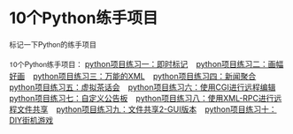 # 10个Python练手项目

<div id="article_content" class="article_content csdn-tracking-statistics" data-mod="popu_519" data-dsm="post">

<span style="color: rgb(34, 34, 34); font-family: 'Helvetica Neue', Helvetica, Arial, sans-serif; font-size: 13px; line-height: 22.1px;">标记一下Python的练手项目</span>

<span style="color: rgb(34, 34, 34); font-family: 'Helvetica Neue', Helvetica, Arial, sans-serif; font-size: 13px; line-height: 22.1px;">10个Python练手项目：</span>
[python项目练习一：即时标记<span class="icon-external" style="width: 7px; height: 7px; display: inline-block; vertical-align: 0px; margin-left: 4px; background-image: url(http://static.zhihu.com/static/revved/img/sprites-1.9.2.4c54885a.png); background-position: 0px -204px; background-repeat: no-repeat;"></span>](http://www.the5fire.com/python-practice-1.html)
[python项目练习二：画幅好画<span class="icon-external" style="width: 7px; height: 7px; display: inline-block; vertical-align: 0px; margin-left: 4px; background-image: url(http://static.zhihu.com/static/revved/img/sprites-1.9.2.4c54885a.png); background-position: 0px -204px; background-repeat: no-repeat;"></span>](http://www.the5fire.com/python-reportlab.html)
[python项目练习三：万能的XML<span class="icon-external" style="width: 7px; height: 7px; display: inline-block; vertical-align: 0px; margin-left: 4px; background-image: url(http://static.zhihu.com/static/revved/img/sprites-1.9.2.4c54885a.png); background-position: 0px -204px; background-repeat: no-repeat;"></span>](http://www.the5fire.com/python-pro-powerfullxml.html)
[python项目练习四：新闻聚合<span class="icon-external" style="width: 7px; height: 7px; display: inline-block; vertical-align: 0px; margin-left: 4px; background-image: url(http://static.zhihu.com/static/revved/img/sprites-1.9.2.4c54885a.png); background-position: 0px -204px; background-repeat: no-repeat;"></span>](http://www.the5fire.com/python-pro4-newsagent.html)
[python项目练习五：虚拟茶话会<span class="icon-external" style="width: 7px; height: 7px; display: inline-block; vertical-align: 0px; margin-left: 4px; background-image: url(http://static.zhihu.com/static/revved/img/sprites-1.9.2.4c54885a.png); background-position: 0px -204px; background-repeat: no-repeat;"></span>](http://www.the5fire.com/python-project5-socketchat.html)
[python项目练习六：使用CGI进行远程编辑<span class="icon-external" style="width: 7px; height: 7px; display: inline-block; vertical-align: 0px; margin-left: 4px; background-image: url(http://static.zhihu.com/static/revved/img/sprites-1.9.2.4c54885a.png); background-position: 0px -204px; background-repeat: no-repeat;"></span>](http://www.the5fire.com/python-project6-cgi.html)
[python项目练习七：自定义公告板<span class="icon-external" style="width: 7px; height: 7px; display: inline-block; vertical-align: 0px; margin-left: 4px; background-image: url(http://static.zhihu.com/static/revved/img/sprites-1.9.2.4c54885a.png); background-position: 0px -204px; background-repeat: no-repeat;"></span>](http://www.the5fire.com/python-project7-board.html)
[python项目练习八：使用XML-RPC进行远程文件共享<span class="icon-external" style="width: 7px; height: 7px; display: inline-block; vertical-align: 0px; margin-left: 4px; background-image: url(http://static.zhihu.com/static/revved/img/sprites-1.9.2.4c54885a.png); background-position: 0px -204px; background-repeat: no-repeat;"></span>](http://www.the5fire.com/python-project8-xml-rpc.html)
[python项目练习九：文件共享2-GUI版本<span class="icon-external" style="width: 7px; height: 7px; display: inline-block; vertical-align: 0px; margin-left: 4px; background-image: url(http://static.zhihu.com/static/revved/img/sprites-1.9.2.4c54885a.png); background-position: 0px -204px; background-repeat: no-repeat;"></span>](http://www.the5fire.com/python-project9-p2p-gui.html)
[python项目练习十：DIY街机游戏<span class="icon-external" style="width: 7px; height: 7px; display: inline-block; vertical-align: 0px; margin-left: 4px; background-image: url(http://static.zhihu.com/static/revved/img/sprites-1.9.2.4c54885a.png); background-position: 0px -204px; background-repeat: no-repeat;"></span>](http://www.the5fire.com/python-project10-diy-game.html)                    </div>
